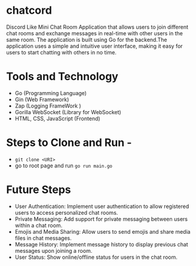 # chatcord
 Discord Like Mini Chat Room Application that allows users to join different chat rooms and exchange messages in real-time with other users in the same room. The application is built using Go for the backend.The application uses a simple and intuitive user interface, making it easy for users to start chatting with others in no time.
 
# Tools and Technology

- Go (Programming Language)
- Gin (Web Framework)
- Zap (Logging FrameWork )
- Gorilla WebSocket (Library for WebSocket)
- HTML, CSS, JavaScript (Frontend)

# Steps to Clone and Run - 
- `git clone <URI>`
- go to root page and run `go run main.go`

# Future Steps
- User Authentication: Implement user authentication to allow registered users to access personalized chat rooms.
- Private Messaging: Add support for private messaging between users within a chat room.
- Emojis and Media Sharing: Allow users to send emojis and share media files in chat messages.
- Message History: Implement message history to display previous chat messages upon joining a room.
- User Status: Show online/offline status for users in the chat room.
